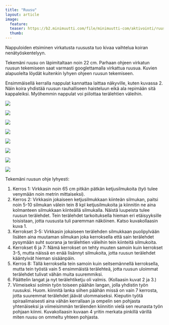 ```yaml
---
title: "Ruusu"
layout: article
image:
  feature:
  teaser: https://b2.minimuutti.com/file/minimuutti-com/aktivointi/ruusu/DS302891-245px.jpg
  thumb:
---
```


Nappuloiden etsiminen virkatusta ruususta tuo kivaa vaihtelua koiran nenätyöskentelyyn.

Tekemäni ruusu on läpimitaltaan noin 22 cm. Parhaan ohjeen virkatun ruusun tekemiseen saat varmasti googlettamalla virkattua ruusua. Kuvien alapuolelta löydät kuitenkin lyhyen ohjeen ruusun tekemiseen.

Ensimmäisellä kerralla nappulat kannattaa laittaa näkyville, kuten kuvassa 2. Näin koira yhdistää ruusun rauhalliseen haisteluun eikä ala repimään sitä kappaleiksi. Myöhemmin nappulat voi piilottaa terälehtien väleihin.

![](https://b2.minimuutti.com/file/minimuutti-com/aktivointi/ruusu/DS30160-800px.jpg)

![](https://b2.minimuutti.com/file/minimuutti-com/aktivointi/ruusu/DS30162-800px.jpg)

![](https://b2.minimuutti.com/file/minimuutti-com/aktivointi/ruusu/DS30203-800px.jpg)

![](https://b2.minimuutti.com/file/minimuutti-com/aktivointi/ruusu/DS30208-800px.jpg)

![](https://b2.minimuutti.com/file/minimuutti-com/aktivointi/ruusu/DS30285-800px.jpg)

![](https://b2.minimuutti.com/file/minimuutti-com/aktivointi/ruusu/DS30289-800px.jpg)

![](https://b2.minimuutti.com/file/minimuutti-com/aktivointi/ruusu/DS30296-800px.jpg)

![](https://b2.minimuutti.com/file/minimuutti-com/aktivointi/ruusu/ruusu_kollaasi-800px.jpg)

Tekemäni ruusun ohje lyhyesti:

1. Kerros 1: Virkkasin noin 65 cm pitkän pätkän ketjusilmukoita (työ tulee venymään noin metrin mittaiseksi).
2. Kerros 2: Virkkasin jokaiseen ketjusilmukkaan kiinteän silmukan, paitsi noin 5-10 silmukan välein tein 8 kpl ketjusilmukoita ja kiinnitin ne aina kolmanteen silmukkaan kiinteällä silmukalla. Näistä luupeista tulee ruusun terälehdet. Tein terälehdet tarkoituksella hieman eri etäisyyksille toisistaan, jotta ruususta tuli paremman näköinen. Katso kuvakollaasin kuva 1. 
3. Kerrokset 3-5: Virkkasin jokaiseen terälehden silmukkaan puolipylvään lisäten aina muutaman silmukan joka kerroksella että sain terälehdet pysymään suht suorana ja terälehtien väleihin tein kiinteitä silmukoita.
4. Kerrokset 6 ja 7: Nämä kerrokset on tehty muuten samoin kuin kerrokset 3-5, mutta näissä en enää lisännyt silmukoita, jotta ruusun terälehdet kääntyivät hieman sisäänpäin.
5. Kerros 8: Tällä kerroksella tein samoin kuin seitsemännellä kerroksella, mutta tein työstä vain 5 ensimmäistä terälehteä, jotta ruusun uloimmat terälehdet tulivat vähän muita suuremmiksi.
6. Päättelin langat ja nyt terälehtiketju oli valmis. (Kollaasin kuvat 2 ja 3.)
7. Viimeiseksi solmin työn toiseen päähän langan, jolla yhdistin työn ruusuksi. Huom. kiinnitä lanka siihen päähän missä on vain 7 kerrosta, jotta suuremmat terälehdet jäävät ulommaiseksi. Kieputin työtä spiraalimaisesti aina vähän kerrallaan ja ompelin sen pohjasta yhtenäiseksi ja viimeisimmän terälenden kiinnitin vielä sen reunasta työn pohjaan kiinni. Kuvakollaasin kuvaan 4 yritin merkata pinkillä värillä miten ruusu on ommeltu yhteen pohjasta.
